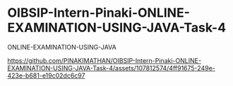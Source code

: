 # OIBSIP-Intern-Pinaki-ONLINE-EXAMINATION-USING-JAVA-Task-4
ONLINE-EXAMINATION-USING-JAVA


https://github.com/PINAKIMATHAN/OIBSIP-Intern-Pinaki-ONLINE-EXAMINATION-USING-JAVA-Task-4/assets/107812574/4ff91675-249e-423e-b681-e19c02dc6c97

